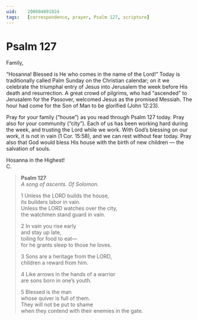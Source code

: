 ```yaml
---
uid:	200604091024
tags:	[correspondence, prayer, Psalm 127, scripture]
---
```

  
# Psalm 127

Family,

“Hosanna! Blessed is He who comes in the name of the Lord!” Today is traditionally called Palm Sunday on the Christian calendar; on it we celebrate the triumphal entry of Jesus into Jerusalem the week before His death and resurrection. A great crowd of pilgrims, who had “ascended” to Jerusalem for the Passover, welcomed Jesus as the promised Messiah. The hour had come for the Son of Man to be glorified (John 12:23).

Pray for your family (“house”) as you read through Psalm 127 today. Pray also for your community (“city”). Each of us has been working hard during the week, and trusting the Lord while we work. With God’s blessing on our work, it is not in vain (1 Cor. 15:58), and we can rest without fear today. Pray also that God would bless His house with the birth of new children — the salvation of souls.

Hosanna in the Highest!  
C.

> **Psalm 127**  
> *A song of ascents. Of Solomon.*
> 
> 1 Unless the LORD builds the house,  
> its builders labor in vain.  
> Unless the LORD watches over the city,  
> the watchmen stand guard in vain.
> 
> 2 In vain you rise early  
> and stay up late,  
> toiling for food to eat—  
> for he grants sleep to those he loves.
> 
> 3 Sons are a heritage from the LORD,  
> children a reward from him.
> 
> 4 Like arrows in the hands of a warrior  
> are sons born in one’s youth.
> 
> 5 Blessed is the man  
> whose quiver is full of them.  
> They will not be put to shame  
> when they contend with their enemies in the gate.
